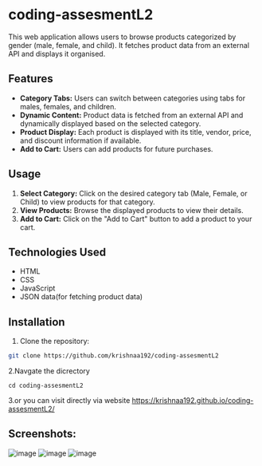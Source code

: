 # coding-assesmentL2

This  web application allows users to browse products categorized by gender (male, female, and child). It fetches product data from an external API and displays it organised.

## Features

- **Category Tabs:** Users can switch between categories using tabs for males, females, and children.
- **Dynamic Content:** Product data is fetched from an external API and dynamically displayed based on the selected category.
- **Product Display:** Each product is displayed with its title, vendor, price, and discount information if available.
- **Add to Cart:** Users can add products for future purchases.

## Usage

1. **Select Category:** Click on the desired category tab (Male, Female, or Child) to view products for that category.
2. **View Products:** Browse the displayed products to view their details.
3. **Add to Cart:** Click on the "Add to Cart" button to add a product to your cart.

## Technologies Used

- HTML
- CSS
- JavaScript
- JSON data(for fetching product data)

## Installation

1. Clone the repository:

```bash
git clone https://github.com/krishnaa192/coding-assesmentL2
```
2.Navgate the dicrectory
```
cd coding-assesmentL2
```
3.or you can visit directly via website https://krishnaa192.github.io/coding-assesmentL2/
## Screenshots:
![image](https://github.com/krishnaa192/coding-assesmentL2/assets/86311851/63300485-da88-4ecf-aa96-e7928e7ace63)
![image](https://github.com/krishnaa192/coding-assesmentL2/assets/86311851/95805a22-ad4b-46ac-a86a-c3da3ad3c3a1)
![image](https://github.com/krishnaa192/coding-assesmentL2/assets/86311851/8a67114b-8f80-4b1b-8fd6-308235136660)



